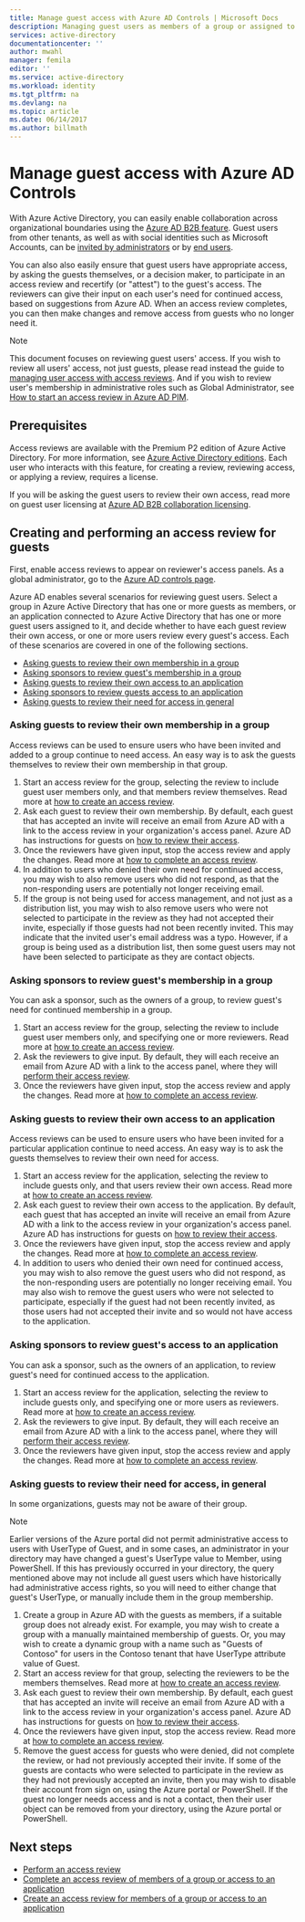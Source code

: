 ```yaml
---
title: Manage guest access with Azure AD Controls | Microsoft Docs
description: Managing guest users as members of a group or assigned to an application with Azure Active Directory access reviews
services: active-directory
documentationcenter: ''
author: mwahl
manager: femila
editor: ''
ms.service: active-directory
ms.workload: identity
ms.tgt_pltfrm: na
ms.devlang: na
ms.topic: article
ms.date: 06/14/2017
ms.author: billmath
---
```


# Manage guest access with Azure AD Controls


With Azure Active Directory, you can easily enable collaboration across organizational boundaries using the [Azure AD B2B feature](active-directory-b2b-what-is-azure-ad-b2b.md). Guest users from other tenants, as well as with social identities such as Microsoft Accounts, can be [invited by administrators](active-directory-b2b-admin-add-users.md) or by [end users](active-directory-b2b-how-it-works.md).

You can also also easily ensure that guest users have appropriate access, by asking the guests themselves, or a decision maker, to participate in an access review and recertify (or "attest") to the guest's access.  The reviewers can give their input on each user's need for continued access, based on suggestions from Azure AD. When an access review completes, you can then make changes and remove access from guests who no longer need it.

> [!NOTE]
> This document focuses on reviewing guest users' access. If you wish to review all users' access, not just guests, please read instead the guide to [managing user access with access reviews](active-directory-azure-ad-controls-manage-user-access-with-access-reviews.md).  And if you wish to review user's membership in administrative roles such as Global Administrator, see [How to start an access review in Azure AD PIM](active-directory-privileged-identity-management-how-to-start-security-review.md). 
>
>

## Prerequisites 

Access reviews are available with the Premium P2 edition of Azure Active Directory. For more information, see [Azure Active Directory editions](active-directory-editions.md).  Each user who interacts with this feature, for creating a review, reviewing access, or applying a review, requires a license.  

If you will be asking the guest users to review their own access, read more on guest user licensing at [Azure AD B2B collaboration licensing](active-directory-b2b-licensing.md).

## Creating and performing an access review for guests

First, enable access reviews to appear on reviewer's access panels.  As a global administrator, go to the [Azure AD controls page](https://portal.azure.com/#blade/Microsoft_AAD_ERM/DashboardBlade/). 

Azure AD enables several scenarios for reviewing guest users.  Select a group in Azure Active Directory that has one or more guests as members, or an application connected to Azure Active Directory that has one or more guest users assigned to it, and decide whether to have each guest review their own access, or one or more users review every guest's access. Each of these scenarios are covered in one of the following sections.

* [Asking guests to review their own membership in a group](#asking-guests-to-review-their-own-membership-in-a-group)
* [Asking sponsors to review guest's membership in a group](#asking-sponsors-to-review-guests-membership-in-a-group)
* [Asking guests to review their own access to an application](#asking-guests-to-review-their-own-access-to-an-application)
* [Asking sponsors to review guests access to an application](#asking-sponsors-to-review-guests-access-to-an-application) 
* [Asking guests to review their need for access in general](#asking-guests-to-review-their-need-for-access-in-general)


### Asking guests to review their own membership in a group

Access reviews can be used to ensure users who have been invited and added to a group continue to need access.  An easy way is to ask the guests themselves to review their own membership in that group.

1. Start an access review for the group, selecting the review to include guest user members only, and that members review themselves. Read more at [how to create an access review](active-directory-azure-ad-controls-create-an-access-review.md).
2. Ask each guest to review their own membership.  By default, each guest that has accepted an invite will receive an email from Azure AD with a link to the access review in your organization's access panel.  Azure AD has instructions for guests on [how to review their access](active-directory-azure-ad-controls-perform-an-access-review.md).
3. Once the reviewers have given input, stop the access review and apply the changes. Read more at [how to complete an access review](active-directory-azure-ad-controls-complete-an-access-review.md). 
4. In addition to users who denied their own need for continued access, you may wish to also remove users who did not respond, as that the non-responding users are potentially not longer receiving email.
5. If the group is not being used for access management, and not just as a distribution list, you may wish to also remove users who were not selected to participate in the review as they had not accepted their invite, especially if those guests had not been recently invited.  This may indicate that the invited user's email address was a typo.  However, if a group is being used as a distribution list, then some guest users may not have been selected to participate as they are contact objects.

### Asking sponsors to review guest's membership in a group

You can ask a sponsor, such as the owners of a group, to review guest's need for continued membership in a group.

1. Start an access review for the group, selecting the review to include guest user members only, and specifying one or more reviewers. Read more at [how to create an access review](active-directory-azure-ad-controls-create-an-access-review.md).
2. Ask the reviewers to give input. By default, they will each receive an email from Azure AD with a link to the access panel, where they will [perform their access review](active-directory-azure-ad-controls-perform-an-access-review.md).
3. Once the reviewers have given input, stop the access review and apply the changes. Read more at [how to complete an access review](active-directory-azure-ad-controls-complete-an-access-review.md).

### Asking guests to review their own access to an application

Access reviews can be used to ensure users who have been invited for a particular application continue to need access.  An easy way is to ask the guests themselves to review their own need for access.

1. Start an access review for the application, selecting the review to include guests only, and that users review their own access. Read more at
 [how to create an access review](active-directory-azure-ad-controls-create-an-access-review.md).
2. Ask each guest to review their own access to the application.  By default, each guest that has accepted an invite will receive an email from Azure AD with a link to the access review in your organization's access panel.  Azure AD has instructions for guests on [how to review their access](active-directory-azure-ad-controls-perform-an-access-review.md).
3. Once the reviewers have given input, stop the access review and apply the changes. Read more at [how to complete an access review](active-directory-azure-ad-controls-complete-an-access-review.md).
4. In addition to users who denied their own need for continued access, you may wish to also remove the guest users who did not respond, as the non-responding users are potentially no longer receiving email.  You may also wish to remove the guest users who were not selected to participate, especially if the guest had not been recently invited, as those users had not accepted their invite and so would not have access to the application. 

### Asking sponsors to review guest's access to an application


You can ask a sponsor, such as the owners of an application, to review guest's need for continued access to the application.

1. Start an access review for the application, selecting the review to include guests only, and specifying one or more users as reviewers. Read more at [how to create an access review](active-directory-azure-ad-controls-create-an-access-review.md).
2. Ask the reviewers to give input. By default, they will each receive an email from Azure AD with a link to the access panel, where they will [perform their access review](active-directory-azure-ad-controls-perform-an-access-review.md).
3. Once the reviewers have given input, stop the access review and apply the changes. Read more at [how to complete an access review](active-directory-azure-ad-controls-complete-an-access-review.md).

### Asking guests to review their need for access, in general

In some organizations, guests may not be aware of their group.

> [!NOTE]
> Earlier versions of the Azure portal did not permit administrative access to users with UserType of Guest, and in some cases, an administrator in your directory may have changed a guest's UserType value to Member, using PowerShell.  If this has previously occurred in your directory, the query mentioned above may not include all guest users which have historically had administrative access rights, so you will need to either change that guest's UserType, or manually include them in the group membership.

1. Create a group in Azure AD with the guests as members, if a suitable group does not already exist.  For example, you may wish to create a group with a manually maintained membership of guests.  Or, you may wish to create a dynamic group with a name such as "Guests of Contoso" for users in the Contoso tenant that have UserType attribute value of Guest.
2. Start an access review for that group, selecting the reviewers to be the members themselves. Read more at [how to create an access review](active-directory-azure-ad-controls-create-an-access-review.md).
3. Ask each guest to review their own membership.  By default, each guest that has accepted an invite will receive an email from Azure AD with a link to the access review in your organization's access panel.  Azure AD has instructions for guests on [how to review their access](active-directory-azure-ad-controls-perform-an-access-review.md).
4. Once the reviewers have given input, stop the access review. Read more at [how to complete an access review](active-directory-azure-ad-controls-complete-an-access-review.md).
5. Remove the guest access for guests who were denied, did not complete the review, or had not previously accepted their invite.   If some of the guests are contacts who were selected to participate in the review as they had not previously accepted an invite, then you may wish to disable their account from sign on, using the Azure portal or PowerShell.  If the guest no longer needs access and is not a contact, then their user object can be removed from your directory, using the Azure portal or PowerShell.

## Next steps

- [Perform an access review](active-directory-azure-ad-controls-perform-an-access-review.md)
- [Complete an access review of members of a group or access to an application](active-directory-azure-ad-controls-complete-an-access-review.md)
- [Create an access review for members of a group or access to an application](active-directory-azure-ad-controls-create-an-access-review.md)







